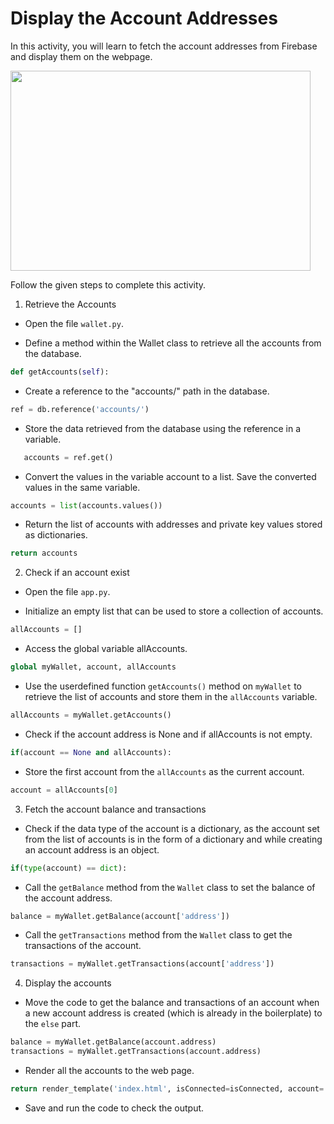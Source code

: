 Display the Account Addresses
==============================


In this activity, you will learn to fetch the account addresses from Firebase and display them on the webpage.


<img src= "https://s3.amazonaws.com/media-p.slid.es/uploads/1525749/images/10752407/SA2.gif" width = "480" height = "320">


Follow the given steps to complete this activity.


1. Retrieve the Accounts


* Open the file `wallet.py`.


*  Define a method within the Wallet class to retrieve all the accounts from the database.
~~~python
def getAccounts(self):
~~~
*  Create a reference to the "accounts/" path in the database.
~~~python
ref = db.reference('accounts/')
~~~
* Store the data retrieved from the database using the reference in a variable.
~~~python
   accounts = ref.get()
~~~    
* Convert the values in the variable account to a list. Save the converted values in the same variable.
~~~python
accounts = list(accounts.values())
~~~
* Return the list of accounts with addresses and private key values stored as dictionaries.
~~~python
return accounts
~~~
2. Check if an account exist


* Open the file `app.py`.


*  Initialize an empty list that can be used to store a collection of accounts.
~~~python
allAccounts = []
~~~
* Access the global variable allAccounts.
~~~python
global myWallet, account, allAccounts
~~~
* Use the userdefined function `getAccounts()` method on `myWallet` to retrieve the list of accounts and store them in the `allAccounts` variable.
~~~python
allAccounts = myWallet.getAccounts()
~~~
* Check if the account address is None and if allAccounts is not empty.
~~~python
if(account == None and allAccounts):
~~~       
* Store the first account from the `allAccounts` as the current account.
~~~python
account = allAccounts[0]
~~~
3. Fetch the account balance and transactions


*  Check if the data type of the account is a dictionary, as the account set from the list of accounts is in the form of a dictionary and while creating an account address is an object.
~~~python
if(type(account) == dict):
~~~
*  Call the `getBalance` method from the `Wallet` class to set the balance of the account address.
~~~python
balance = myWallet.getBalance(account['address'])
~~~
* Call the `getTransactions` method from the `Wallet` class to get the transactions of the account.
~~~python
transactions = myWallet.getTransactions(account['address'])
~~~
4. Display the accounts
   
* Move the code to get the balance and transactions of an account when a new account address is created (which is already in the boilerplate) to the `else` part. 
~~~python
balance = myWallet.getBalance(account.address)
transactions = myWallet.getTransactions(account.address)
~~~
* Render all the accounts to the web page.
~~~python
return render_template('index.html', isConnected=isConnected, account= account, balance = balance, transactions = transactions, allAccounts = allAccounts)
~~~
* Save and run the code to check the output.